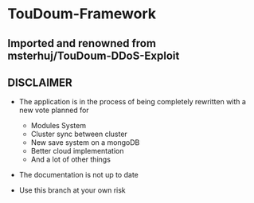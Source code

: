 # TouDoum-Framework

## Imported and renowned from msterhuj/TouDoum-DDoS-Exploit

## DISCLAIMER
* The application is in the process of being completely rewritten with a new vote planned for
    * Modules System
    * Cluster sync between cluster
    * New save system on a mongoDB
    * Better cloud implementation
    * And a lot of other things

* The documentation is not up to date 

* Use this branch at your own risk